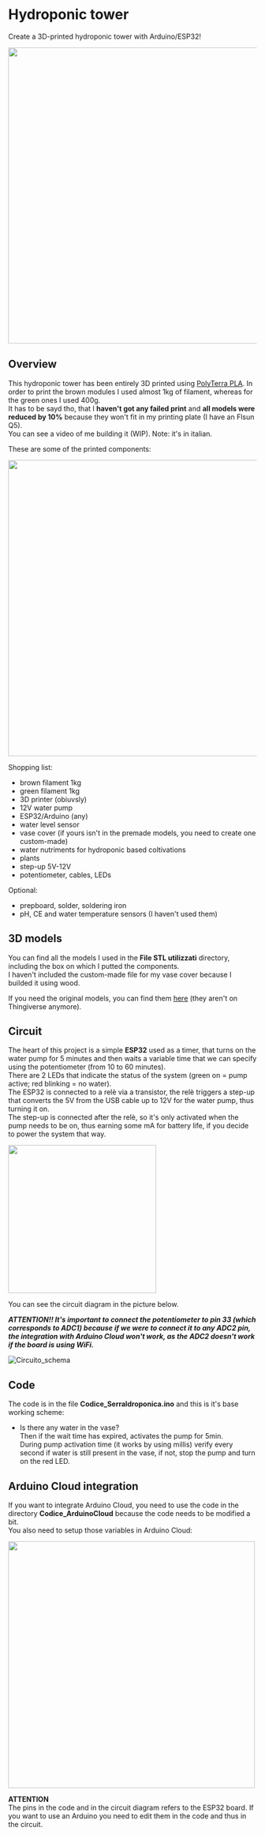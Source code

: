 # Hydroponic tower
Create a 3D-printed hydroponic tower with Arduino/ESP32!  

<img src="https://github.com/BadCactus634/hydroponic-tower/assets/68558172/b1987811-1263-4c2e-ad06-7a666f1c531b" width="600">

## Overview
This hydroponic tower has been entirely 3D printed using [PolyTerra PLA](https://amzn.eu/d/4JCfyR1). In order to print the brown modules I used almost 1kg of filament, whereas for the green ones I used 400g.  
It has to be sayd tho, that I **haven't got any failed print** and **all models were reduced by 10%** because they won't fit in my printing plate (I have an Flsun Q5).  
You can see a video of me building it (WIP). Note: it's in italian.

These are some of the printed components:  

<img src="https://github.com/BadCactus634/hydroponic-tower/assets/68558172/6685b945-aa3b-4e42-a553-f0862979546f" width="600"> <br>

Shopping list:
- brown filament 1kg
- green filament 1kg
- 3D printer (obiuvsly)
- 12V water pump
- ESP32/Arduino (any)
- water level sensor
- vase cover (if yours isn't in the premade models, you need to create one custom-made)
- water nutriments for hydroponic based coltivations
- plants
- step-up 5V-12V
- potentiometer, cables, LEDs
 
Optional:
- prepboard, solder, soldering iron
- pH, CE and water temperature sensors (I haven't used them)

## 3D models
You can find all the models I used in the **File STL utilizzati** directory, including the box on which I putted the components.  
I haven't included the custom-made file for my vase cover because I builded it using wood.

If you need the original models, you can find them [here](https://t.me/makersITA/907372) (they aren't on Thingiverse anymore).

## Circuit
The heart of this project is a simple **ESP32** used as a timer, that turns on the water pump for 5 minutes and then waits a variable time that we can specify using the potentiometer (from 10 to 60 minutes).    
There are 2 LEDs that indicate the status of the system (green on = pump active; red blinking = no water).  
The ESP32 is connected to a relè via a transistor, the relè triggers a step-up that converts the 5V from the USB cable up to 12V for the water pump, thus turning it on.  
The step-up is connected after the relè, so it's only activated when the pump needs to be on, thus earning some mA for battery life, if you decide to power the system that way.  

<img src="https://github.com/BadCactus634/hydroponic-tower/assets/68558172/ad248261-0450-4d58-aa0b-4c03accaca73" width="300">

You can see the circuit diagram in the picture below.  

***ATTENTION!! It's important to connect the potentiometer to pin 33 (which corresponds to ADC1) because if we were to connect it to any ADC2 pin, the integration with Arduino Cloud won't work, as the ADC2 doesn't work if the board is using WiFi.***

![Circuito_schema](https://github.com/BadCactus634/hydroponic-tower/assets/68558172/04654709-114e-4044-ba4f-5cec02618bce)

## Code
The code is in the file **Codice_SerraIdroponica.ino** and this is it's base working scheme:  
- Is there any water in the vase?  
  Then if the wait time has expired, activates the pump for 5min.  
  During pump activation time (it works by using millis) verify every second if water is still present in the vase, if not, stop the pump and turn on the red LED.

## Arduino Cloud integration 
If you want to integrate Arduino Cloud, you need to use the code in the directory **Codice_ArduinoCloud** because the code needs to be modified a bit.  
You also need to setup those variables in Arduino Cloud:  

<img src="https://github.com/BadCactus634/hydroponic-tower/assets/68558172/5a596792-9bb3-4a95-b733-6f6aa69e6665" width="500">   
  
**ATTENTION**  
The pins in the code and in the circuit diagram refers to the ESP32 board. If you want to use an Arduino you need to edit them in the code and thus in the circuit.
